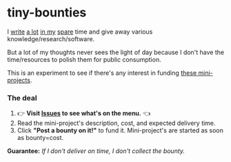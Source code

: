 # tiny-bounties

I [write](https://blog.okturtles.com) [a lot](https://fixingtao.com) [in my](https://gist.github.com/taoeffect) [spare](https://www.taoeffect.com/blog/) time and give away various knowledge/research/software.

But a lot of my thoughts never sees the light of day because I don't have the time/resources to polish them for public consumption.

This is an experiment to see if there's any interest in funding [these mini-projects](https://github.com/taoeffect/tiny-bounties/issues).

### The deal

1. :point_right: **Visit [Issues](https://github.com/taoeffect/tiny-bounties/issues) to see what's on the menu.** :point_left:
2. Read the mini-project's description, cost, and expected delivery time.
3. Click **"Post a bounty on it!"** to fund it. Mini-project's are started as soon as bounty=cost.

**Guarantee:** *If I don't deliver on time, I don't collect the bounty.*

